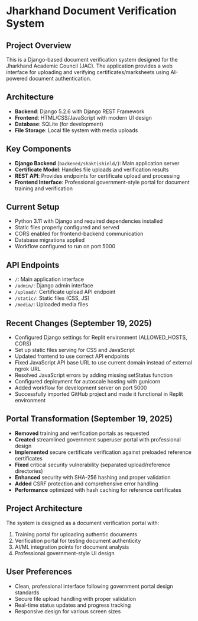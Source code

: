 # Jharkhand Document Verification System

## Project Overview
This is a Django-based document verification system designed for the Jharkhand Academic Council (JAC). The application provides a web interface for uploading and verifying certificates/marksheets using AI-powered document authentication.

## Architecture
- **Backend**: Django 5.2.6 with Django REST Framework
- **Frontend**: HTML/CSS/JavaScript with modern UI design
- **Database**: SQLite (for development)
- **File Storage**: Local file system with media uploads

## Key Components
- **Django Backend** (`backened/shaktishield/`): Main application server
- **Certificate Model**: Handles file uploads and verification results
- **REST API**: Provides endpoints for certificate upload and processing
- **Frontend Interface**: Professional government-style portal for document training and verification

## Current Setup
- Python 3.11 with Django and required dependencies installed
- Static files properly configured and served
- CORS enabled for frontend-backend communication
- Database migrations applied
- Workflow configured to run on port 5000

## API Endpoints
- `/`: Main application interface
- `/admin/`: Django admin interface
- `/upload/`: Certificate upload API endpoint
- `/static/`: Static files (CSS, JS)
- `/media/`: Uploaded media files

## Recent Changes (September 19, 2025)
- Configured Django settings for Replit environment (ALLOWED_HOSTS, CORS)
- Set up static files serving for CSS and JavaScript
- Updated frontend to use correct API endpoints
- Fixed JavaScript API base URL to use current domain instead of external ngrok URL
- Resolved JavaScript errors by adding missing setStatus function
- Configured deployment for autoscale hosting with gunicorn
- Added workflow for development server on port 5000
- Successfully imported GitHub project and made it functional in Replit environment

## Portal Transformation (September 19, 2025)
- **Removed** training and verification portals as requested
- **Created** streamlined government superuser portal with professional design
- **Implemented** secure certificate verification against preloaded reference certificates
- **Fixed** critical security vulnerability (separated upload/reference directories)
- **Enhanced** security with SHA-256 hashing and proper validation
- **Added** CSRF protection and comprehensive error handling
- **Performance** optimized with hash caching for reference certificates

## Project Architecture
The system is designed as a document verification portal with:
1. Training portal for uploading authentic documents
2. Verification portal for testing document authenticity
3. AI/ML integration points for document analysis
4. Professional government-style UI design

## User Preferences
- Clean, professional interface following government portal design standards
- Secure file upload handling with proper validation
- Real-time status updates and progress tracking
- Responsive design for various screen sizes